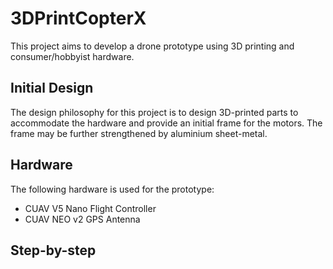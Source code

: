 # 3DPrintCopterX

This project aims to develop a drone prototype using 3D printing and consumer/hobbyist hardware.

## Initial Design

The design philosophy for this project is to design 3D-printed parts to accommodate the hardware and provide an initial frame for the motors. The frame may be further strengthened by aluminium sheet-metal.

## Hardware
The following hardware is used for the prototype:
- CUAV V5 Nano Flight Controller
- CUAV NEO v2 GPS Antenna

## Step-by-step
